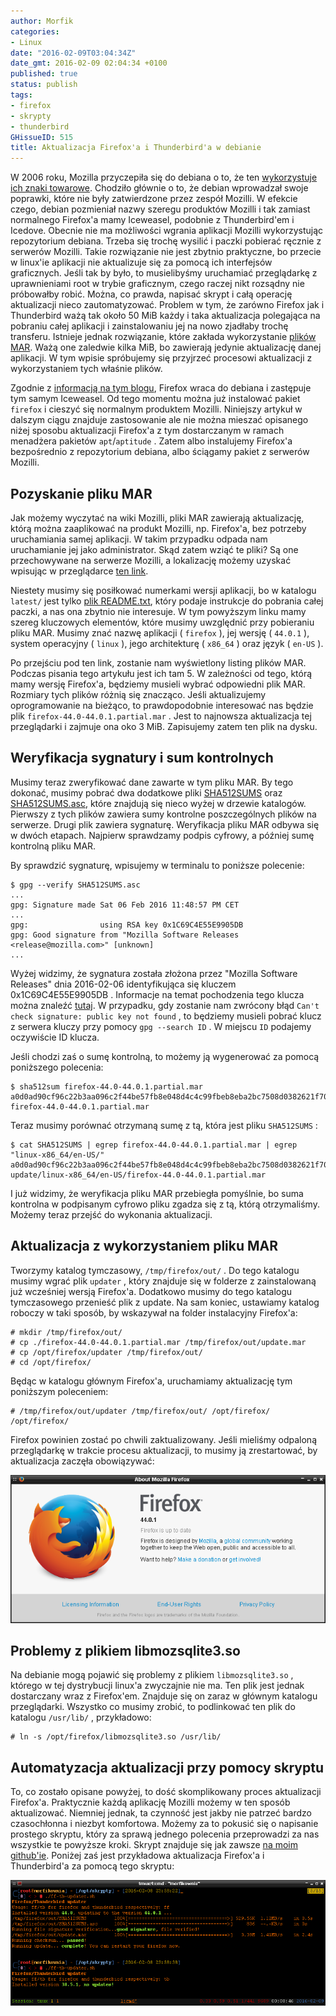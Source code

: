 ```yaml
---
author: Morfik
categories:
- Linux
date: "2016-02-09T03:04:34Z"
date_gmt: 2016-02-09 02:04:34 +0100
published: true
status: publish
tags:
- firefox
- skrypty
- thunderbird
GHissueID: 515
title: Aktualizacja Firefox'a i Thunderbird'a w debianie
---
```


W 2006 roku, Mozilla przyczepiła się do debiana o to, że ten [wykorzystuje ich znaki
towarowe](https://en.wikipedia.org/wiki/Mozilla_Corporation_software_rebranded_by_the_Debian_project).
Chodziło głównie o to, że debian wprowadzał swoje poprawki, które nie były zatwierdzone przez zespół
Mozilli. W efekcie czego, debian pozmieniał nazwy szeregu produktów Mozilli i tak zamiast normalnego
Firefox'a mamy Iceweasel, podobnie z Thunderbird'em i Icedove. Obecnie nie ma możliwości wgrania
aplikacji Mozilli wykorzystując repozytorium debiana. Trzeba się trochę wysilić i paczki pobierać
ręcznie z serwerów Mozilli. Takie rozwiązanie nie jest zbytnio praktyczne, bo przecie w linux'ie
aplikacji nie aktualizuje się za pomocą ich interfejsów graficznych. Jeśli tak by było, to
musielibyśmy uruchamiać przeglądarkę z uprawnieniami root w trybie graficznym, czego raczej nikt
rozsądny nie próbowałby robić. Można, co prawda, napisać skrypt i całą operację aktualizacji nieco
zautomatyzować. Problem w tym, że zarówno Firefox jak i Thunderbird ważą tak około 50 MiB każdy i
taka aktualizacja polegająca na pobraniu całej aplikacji i zainstalowaniu jej na nowo zjadłaby
trochę transferu. Istnieje jednak rozwiązanie, które zakłada wykorzystanie [plików
MAR](https://wiki.mozilla.org/Software_Update:Manually_Installing_a_MAR_file). Ważą one zaledwie
kilka MiB, bo zawierają jedynie aktualizację danej aplikacji. W tym wpisie spróbujemy się przyjrzeć
procesowi aktualizacji z wykorzystaniem tych właśnie plików.

Zgodnie z [informacją na tym blogu](https://glandium.org/blog/?p=3622), Firefox wraca do debiana i
zastępuje tym samym Iceweasel. Od tego momentu można już instalować pakiet `firefox` i cieszyć się
normalnym produktem Mozilli. Niniejszy artykuł w dalszym ciągu znajduje zastosowanie ale nie można
mieszać opisanego niżej sposobu aktualizacji Firefox'a z tym dostarczanym w ramach menadżera
pakietów `apt`/`aptitude` . Zatem albo instalujemy Firefox'a bezpośrednio z repozytorium debiana,
albo ściągamy pakiet z serwerów Mozilli.

<!--more-->
## Pozyskanie pliku MAR

Jak możemy wyczytać na wiki Mozilli, pliki MAR zawierają aktualizację, którą można zaaplikować na
produkt Mozilli, np. Firefox'a, bez potrzeby uruchamiania samej aplikacji. W takim przypadku odpada
nam uruchamianie jej jako administrator. Skąd zatem wziąć te pliki? Są one przechowywane na serwerze
Mozilli, a lokalizację możemy uzyskać wpisując w przeglądarce [ten link](http://download.cdn.mozilla.net/pub/firefox/releases/44.0.1/update/linux-x86_64/en-US/).

Niestety musimy się posiłkować numerkami wersji aplikacji, bo w katalogu `latest/` jest tylko [plik
README.txt](http://download-origin.cdn.mozilla.net/pub/thunderbird/releases/latest/README.txt),
który podaje instrukcje do pobrania całej paczki, a nas ona zbytnio nie interesuje. W tym powyższym
linku mamy szereg kluczowych elementów, które musimy uwzględnić przy pobieraniu pliku MAR. Musimy
znać nazwę aplikacji ( `firefox` ), jej wersję ( `44.0.1` ), system operacyjny ( `linux` ), jego
architekturę ( `x86_64` ) oraz język ( `en-US` ).

Po przejściu pod ten link, zostanie nam wyświetlony listing plików MAR. Podczas pisania tego
artykułu jest ich tam 5. W zależności od tego, którą mamy wersję Firefox'a, będziemy musieli wybrać
odpowiedni plik MAR. Rozmiary tych plików różnią się znacząco. Jeśli aktualizujemy oprogramowanie na
bieżąco, to prawdopodobnie interesować nas będzie plik `firefox-44.0-44.0.1.partial.mar` . Jest to
najnowsza aktualizacja tej przeglądarki i zajmuje ona oko 3 MiB. Zapisujemy zatem ten plik na dysku.

## Weryfikacja sygnatury i sum kontrolnych

Musimy teraz zweryfikować dane zawarte w tym pliku MAR. By tego dokonać, musimy pobrać dwa dodatkowe
pliki [SHA512SUMS](http://download.cdn.mozilla.net/pub/firefox/releases/44.0.1/SHA512SUMS) oraz
[SHA512SUMS.asc](http://download.cdn.mozilla.net/pub/firefox/releases/44.0.1/SHA512SUMS.asc), które
znajdują się nieco wyżej w drzewie katalogów. Pierwszy z tych plików zawiera sumy kontrolne
poszczególnych plików na serwerze. Drugi plik zawiera sygnaturę. Weryfikacja pliku MAR odbywa się w
dwóch etapach. Najpierw sprawdzamy podpis cyfrowy, a później sumę kontrolną pliku MAR.

By sprawdzić sygnaturę, wpisujemy w terminalu to poniższe polecenie:

    $ gpg --verify SHA512SUMS.asc
    ...
    gpg: Signature made Sat 06 Feb 2016 11:48:57 PM CET
    ...
    gpg:                using RSA key 0x1C69C4E55E9905DB
    gpg: Good signature from "Mozilla Software Releases <release@mozilla.com>" [unknown]
    ...

Wyżej widzimy, że sygnatura została złożona przez "Mozilla Software Releases" dnia 2016-02-06
identyfikująca się kluczem 0x1C69C4E55E9905DB . Informacje na temat pochodzenia tego klucza można
znaleźć [tutaj](http://hearsum.ca/blog/mozilla-software-release-gpg-key-transition.html). W
przypadku, gdy zostanie nam zwrócony błąd `Can't check signature: public key not found` , to
będziemy musieli pobrać klucz z serwera kluczy przy pomocy `gpg --search ID` . W miejscu `ID`
podajemy oczywiście ID klucza.

Jeśli chodzi zaś o sumę kontrolną, to możemy ją wygenerować za pomocą poniższego polecenia:

    $ sha512sum firefox-44.0-44.0.1.partial.mar
    a0d0ad90cf96c22b3aa096c2f44be57fb8e048d4c4c99fbeb8eba2bc7508d0382621f708fe0a25e4790e71cb1d2eb327b266dbdb93a2c300167085c7bc6dd566  firefox-44.0-44.0.1.partial.mar

Teraz musimy porównać otrzymaną sumę z tą, która jest pliku `SHA512SUMS` :

    $ cat SHA512SUMS | egrep firefox-44.0-44.0.1.partial.mar | egrep "linux-x86_64/en-US/"
    a0d0ad90cf96c22b3aa096c2f44be57fb8e048d4c4c99fbeb8eba2bc7508d0382621f708fe0a25e4790e71cb1d2eb327b266dbdb93a2c300167085c7bc6dd566  update/linux-x86_64/en-US/firefox-44.0-44.0.1.partial.mar

I już widzimy, że weryfikacja pliku MAR przebiegła pomyślnie, bo suma kontrolna w podpisanym cyfrowo
pliku zgadza się z tą, którą otrzymaliśmy. Możemy teraz przejść do wykonania aktualizacji.

## Aktualizacja z wykorzystaniem pliku MAR

Tworzymy katalog tymczasowy, `/tmp/firefox/out/` . Do tego katalogu musimy wgrać plik `updater` ,
który znajduje się w folderze z zainstalowaną już wcześniej wersją Firefox'a. Dodatkowo musimy do
tego katalogu tymczasowego przenieść plik z update. Na sam koniec, ustawiamy katalog roboczy w taki
sposób, by wskazywał na folder instalacyjny Firefox'a:

    # mkdir /tmp/firefox/out/
    # cp ./firefox-44.0-44.0.1.partial.mar /tmp/firefox/out/update.mar
    # cp /opt/firefox/updater /tmp/firefox/out/
    # cd /opt/firefox/

Będąc w katalogu głównym Firefox'a, uruchamiamy aktualizację tym poniższym poleceniem:

    # /tmp/firefox/out/updater /tmp/firefox/out/ /opt/firefox/ /opt/firefox/

Firefox powinien zostać po chwili zaktualizowany. Jeśli mieliśmy odpaloną przeglądarkę w trakcie
procesu aktualizacji, to musimy ją zrestartować, by aktualizacja zaczęła obowiązywać:

![aktualizacja-mozilla-firefox-about](/img/2016/02/1.aktualizacja-mozilla-firefox-about.png#big)

## Problemy z plikiem libmozsqlite3.so

Na debianie mogą pojawić się problemy z plikiem `libmozsqlite3.so` , którego w tej dystrybucji
linux'a zwyczajnie nie ma. Ten plik jest jednak dostarczany wraz z Firefox'em. Znajduje się on zaraz
w głównym katalogu przeglądarki. Wszystko co musimy zrobić, to podlinkować ten plik do katalogu
`/usr/lib/` , przykładowo:

    # ln -s /opt/firefox/libmozsqlite3.so /usr/lib/

## Automatyzacja aktualizacji przy pomocy skryptu

To, co zostało opisane powyżej, to dość skomplikowany proces aktualizacji Firefox'a. Praktycznie
każdą aplikację Mozilli możemy w ten sposób aktualizować. Niemniej jednak, ta czynność jest jakby
nie patrzeć bardzo czasochłonna i niezbyt komfortowa. Możemy za to pokusić się o napisanie prostego
skryptu, który za sprawą jednego polecenia przeprowadzi za nas wszystkie te powyższe kroki. Skrypt
znajduje się jak zawsze [na moim
github'ie](https://github.com/morfikov/files/blob/master/scripts/ff-tb-updater.sh). Poniżej zaś jest
przykładowa aktualizacja Firefox'a i Thunderbird'a za pomocą tego skryptu:

![](/img/2016/02/2skrypt-aktualizacja-mozilla-firefox-thunderbird.png#huge)
